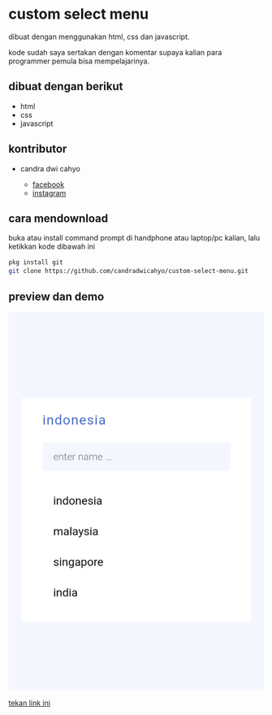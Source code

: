 # custom select menu 

dibuat dengan menggunakan html, css dan javascript.

kode sudah saya sertakan dengan komentar supaya kalian para programmer pemula bisa mempelajarinya.

## dibuat dengan berikut

* html
* css
* javascript

## kontributor

* candra dwi cahyo

  * [facebook](https://facebook.com/candradwicahyo18)
  * [instagram](https://instagram.com/candradwicahyo18)

## cara mendownload

buka atau install command prompt di handphone atau laptop/pc kalian, lalu ketikkan kode dibawah ini

```bash 
pkg install git 
git clone https://github.com/candradwicahyo/custom-select-menu.git
```

## preview dan demo 

![preview](https://github.com/candradwicahyo/custom-select-menu/blob/master/image.jpg)

[tekan link ini](https://candradwicahyo.github.io/custom-select-menu)